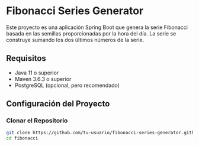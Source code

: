 # Fibonacci Series Generator

Este proyecto es una aplicación Spring Boot que genera la serie Fibonacci basada en las semillas proporcionadas por la hora del día. La serie se construye sumando los dos últimos números de la serie.

## Requisitos

- Java 11 o superior
- Maven 3.6.3 o superior
- PostgreSQL (opcional, pero recomendado)

## Configuración del Proyecto

### Clonar el Repositorio

```sh
git clone https://github.com/tu-usuario/fibonacci-series-generator.githttps://github.com/deltaintegrate/proteccion-backend.git
cd fibonacci
